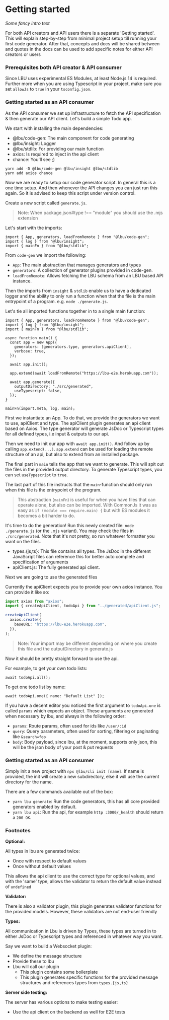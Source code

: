 # Getting started

_Some fancy intro text_

For both API creators and API users there is a separate 'Getting started'. This
will explain step-by-step from minimal project setup till running your first
code generator. After that, concepts and docs will be shared between and quotes
in the docs can be used to add specific notes for either API creators or users

### Prerequisites both API creator & API consumer

Since LBU uses experimental ES Modules, at least Node.js 14 is required. Further
more when you are using Typescript in your project, make sure you set `allowJs`
to `true` in your `tsconfig.json`.

### Getting started as an API consumer

As the API consumer we set up infrastructure to fetch the API specification &
then generate our API client. Let's build a simple Todo app.

We start with installing the main dependencies:

- @lbu/code-gen: The main component for code generating
- @lbu/insight: Logger
- @lbu/stdlib: For providing our main function
- axios: Is required to inject in the api client
- chance: You'll see ;)

```shell script
yarn add -D @lbu/code-gen @lbu/insight @lbu/stdlib
yarn add axios chance
```

Now we are ready to setup our code generator script. In general this is a one
time setup. And then whenever the API changes you can just run this again. So it
is advised to keep this script under version control.

Create a new script called `generate.js`.

> Note: When package.json#type !== "module" you should use the .mjs extension

Let's start with the imports:

```ecmascript 6
import { App, generators, loadFromRemote } from "@lbu/code-gen";
import { log } from "@lbu/insight";
import { mainFn } from "@lbu/stdlib";
```

From `code-gen` we import the following:

- `App`: The main abstraction that manages generators and types
- `generators`: A collection of generator plugins provided in code-gen.
- `loadFromRemote`: Allows fetching the LBU schema from an LBU based API
  instance.

Then the imports from `insight` & `stdlib` enable us to have a dedicated logger
and the ability to only run a function when that the file is the main entrypoint
of a program. e.g. `node ./generate.js`.

Let's tie all imported functions together in to a single main function:

```ecmascript 6
import { App, generators, loadFromRemote } from "@lbu/code-gen";
import { log } from "@lbu/insight";
import { mainFn } from "@lbu/stdlib";

async function main() {
  const app = new App({
    generators: [generators.type, generators.apiClient],
    verbose: true,
  });

  await app.init();

  app.extend(await loadFromRemote("https://lbu-e2e.herokuapp.com"));

  await app.generate({
    outputDirectory: "./src/generated",
    useTypescript: false,
  });
}

mainFn(import.meta, log, main);
```

First we instantiate an App. To do that, we provide the generators we want to
use, apiClient and type. The apiClient plugin generates an api client based on
Axios. The type generator will generate JsDoc or Typescript types for all
defined types, i.e input & outputs to our api.

Then we need to init our app with `await app.init()`. And follow up by calling
`app.extend(...)`. `app.extend` can be used for loading the remote structure of
an api, but also to extend from an installed package.

The final part in `main` tells the app that we want to generate. This will spit
out the files in the provided output directory. To generate Typescript types,
you can set `useTypescript` to `true`.

The last part of this file instructs that the `main`-function should only run
when this file is the entrypoint of the program.

> This abstraction (`mainFn`) is useful for when you have files that can operate
> alone, but also can be imported. With CommonJs it was as easy as
> `if (module === require.main) {` but with ES modules it becomes a bit harder
> to do.

It's time to do the generation! Run this newly created file:
`node ./generate.js` (or the `.mjs` variant). You may check the files in
`./src/generated`. Note that it's not pretty, so run whatever formatter you want
on the files.

- types.{js,ts}: This file contains all types. The JsDoc in the different
  JavaScript files can reference this for better auto complete and specification
  of arguments
- apiClient.js: The fully generated api client.

Next we are going to use the generated files

Currently the apiClient expects you to provide your own axios instance. You can
provide it like so:

```typescript
import axios from "axios";
import { createApiClient, todoApi } from "../generated/apiClient.js";

createApiClient(
  axios.create({
    baseURL: "https://lbu-e2e.herokuapp.com",
  }),
);
```

> Note: Your import may be different depending on where you create this file and
> the outputDirectory in generate.js

Now it should be pretty straight forward to use the api.

For example, to get your own todo lists:

```
await todoApi.all();
```

To get one todo list by name:

```
await todoApi.one({ name: "Default List" });
```

If you have a decent editor you noticed the first argument to `todoApi.one` is
called `params` which expects an object. These arguments are generated when
necessary by lbu, and always in the following order:

- `params`: Route params, often used for ids like `/user/:id`
- `query`: Query parameters, often used for sorting, filtering or paginating
  like `&search=foo`
- `body`: Body payload, since lbu, at the moment, supports only json, this will
  be the json body of your post & put requests

### Getting started as an API consumer

Simply init a new project with `npx @lbu/cli init [name]`. If name is provided,
the init will create a new subdirectory, else it will use the current directory
for the name.

There are a few commands available out of the box:

- `yarn lbu generate`: Run the code generators, this has all core provided
  generators enabled by default.
- `yarn lbu api`: Run the api, for example `http :3000/_health` should return a
  `200 OK`.

### Footnotes

**Optional:**

All types in lbu are generated twice:

- Once with respect to default values
- Once without default values

This allows the api client to use the correct type for optional values, and with
the 'same' type, allows the validator to return the default value instead of
`undefined`

**Validator:**

There is also a validator plugin, this plugin generates validator functions for
the provided models. However, these validators are not end-user friendly

**Types:**

All communication in Lbu is driven by Types, these types are turned in to either
JsDoc or Typescript types and referenced in whatever way you want.

Say we want to build a Websocket plugin:

- We define the message structure
- Provide these to lbu
- Lbu will call our plugin
  - This plugin contains some boilerplate
  - This plugin generates specific functions for the provided message structures
    and references types from `types.{js,ts}`

**Server side testing:**

The server has various options to make testing easier:

- Use the api client on the backend as well for E2E tests
